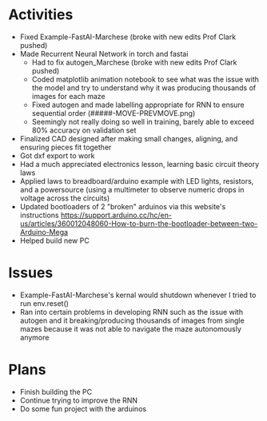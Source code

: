 # Activities

* Fixed Example-FastAI-Marchese (broke with new edits Prof Clark pushed)
* Made Recurrent Neural Network in torch and fastai
  * Had to fix autogen_Marchese (broke with new edits Prof Clark pushed)
   * Coded matplotlib animation notebook to see what was the issue with the model and try to understand why it was producing thousands of images for each maze
  * Fixed autogen and made labelling appropriate for RNN to ensure sequential order (#####-MOVE-PREVMOVE.png)
  * Seemingly not really doing so well in training, barely able to exceed 80% accuracy on validation set
* Finalized CAD designed after making small changes, aligning, and ensuring pieces fit together
* Got dxf export to work
* Had a much appreciated electronics lesson, learning basic circuit theory laws
* Applied laws to breadboard/arduino example with LED lights, resistors, and a powersource (using a multimeter to observe numeric drops in voltage across the circuits)
* Updated bootloaders of 2 "broken" arduinos via this website's instructions https://support.arduino.cc/hc/en-us/articles/360012048060-How-to-burn-the-bootloader-between-two-Arduino-Mega
* Helped build new PC

# Issues

* Example-FastAI-Marchese's kernal would shutdown whenever I tried to run env.reset()
* Ran into certain problems in developing RNN such as the issue with autogen and it breaking/producing thousands of images from single mazes because it was not able to navigate the maze autonomously anymore

# Plans

* Finish building the PC
* Continue trying to improve the RNN
* Do some fun project with the arduinos
